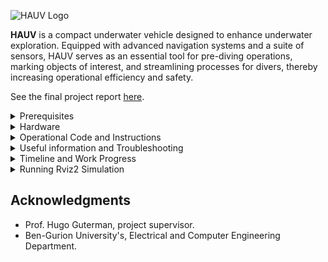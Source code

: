 
![HAUV Logo](https://github.com/user-attachments/assets/c04aa1a3-2150-4c63-8d7c-6ad1716fded0)

**HAUV** is a compact underwater vehicle designed to enhance underwater exploration. 
Equipped with advanced navigation systems and a suite of sensors, HAUV serves as an essential tool for pre-diving operations, marking objects of interest, and streamlining processes for divers, thereby increasing operational efficiency and safety.

See the final project report [here](https://github.com/user-attachments/files/16645635/fin-2024-038.pdf).



<details>
<summary>Prerequisites</summary>

### On ESP32 (RT MCU)

1. **Micro-ROS-Arduino Setup**: Install the micro-ROS library for Arduino on the ESP32 to enable ROS2 communication.

You can find the latest version for micro-ros-arduino-foxy in the releases tab at:

https://github.com](https://github.com/micro-ROS/micro_ros_arduino

### On UP Board (Main PC)

1. **ROS2 Foxy Installation**: Follow the official ROS2 documentation to install ROS2 Foxy on Ubuntu 20.04 running on the UP board (for ubuntu 22.04 install the supported ROS2 Humble instead).
2. **Clone this repository using:**

`git clone git@github.com:talshva/HAUV-Final-Engineering-Project.git` 

to download the workspace into the UP boards.

3. **ROS Agent**: Install `micro-ros-agent` on the UP board to facilitate communication between ROS2 and micro-ROS on the ESP32.
4. **Arduino CLI**: Install the Arduino CLI on the UP board to allow code editing, compilation, and flashing of the ESP32 over UART via SSH.
   
Don't forget to download the relevant libraries to the Arudino folder in the home directory of the UP board.
> Another great alternative is PlatformIO.

### Using the arduino CLI to flash the esp32:

1. Go to main sketch directory:
   
`cd ~/rov_ws/src/esp_sketches/rov_esp_main`

3. Edit the desired code using nano or VScode IDE.
4. Compile the code:
   
`arduino-cli compile --fqbn esp32:esp32:esp32da rov_esp_main.ino`

5. Flash the code onto the esp32:
   
`arduino-cli upload -p /dev/ttyUSB0 --fqbn esp32:esp32:esp32da rov_esp_main.ino`

if upload failed, check that the USB port is not used by something else.

</details>

<details>
<summary>Hardware</summary>

![Components](https://github.com/user-attachments/assets/38843e3d-361e-4e97-9a5d-140aa9777527)


![ROV Diagram](https://github.com/talshva/HAUV-Final-Engineering-Project/assets/82408347/8492f26f-86e4-493d-8b80-7392e1fb8db5)

### Block Diagram Description

The hardware setup of HAUV includes an array of sensors, propulsion systems, communication interfaces, and a control unit. The system diagram illustrates the following components:

- **Main PC (UP Board)**: Acts as the central processing unit, running ROS2 for sensor data processing and system integration.
- **RT MCU (ESP32 WROOM)**: Real-time microcontroller for managing lower-level controls and communication.
- **Sensors**: 9-dof IMU (BNO055), Depth & Pressure (BAR100), Temperature & Humidity (BME280), and DVL for precise navigation and environmental monitoring.
- **Propulsion**: 6x Blue Robotics Thrusters controlled by the ESP32 through PWM signals.
- **Camera System**: Provides visual feedback for navigation and object detection.
- **Lights**: Ensures visibility in underwater environments.

### Connection Overview

- Thrusters, lights, and pan-tilt servo receive control signals from the ESP32 WROOM, which is interfaced with the main PC via serial communication.
- The ESP32 is also responsible for low-level sensor readings and actuator controls.

</details>

<details>
<summary>Operational Code and Instructions</summary>

All necessary nodes, including the agent, are designed to start automatically upon system boot. 

Below is the system flowchart:

![System Flowchart](https://github.com/user-attachments/assets/70fa5e70-175d-4226-b3eb-0edac63af185)

## For manual operation:

Before proceeding, ensure the following:

- Set your computer's IP address to `192.168.168.100`.
>Note: The UP board is configured with IP `192.168.168.101`, The Doppler Velocity Logger (DVL) is set to IP `192.168.168.102`, as configured here:
[DVL settings](https://github.com/user-attachments/assets/a2fb2aa6-8320-4a41-9a43-7b12541674ba)


### Running the agent:
- Make sure that the esp32 is connected to the UP Board using the micro-usb cable.
- On the UP board, run:
  
`ros2 run micro_ros_agent micro_ros_agent serial -b 115200 --dev /dev/ttyUSB0`

After the agent is running, reset the esp32 to let it automatically connect to the agent (You will hear all motors go "DUDU-DU DUUU DUUUUUU").

You will also notice the esp32 topics printed on the terminal running the agent.

### ROS2 Nodes on UP Board
After successfully connecting to the agent, the esp32 should publish sensor data. 

To check the data validity, use:

`ros2 topic echo /esp32/<name-of-sensor-topic>`.

> For example /esp32/bar100_data, /esp32/bno055_data

To send motor commands to the esp32 and control the ROV, run the following nodes:

- **Guidance Node**: Handles vehicle navigation and control, 
publishs motors and lights commands on `/motor_data and` `/lights_servo_data` topics.
> ros2 run autopilot guidance_node
- **DVL Node**: received ethernet DVL data and publish commands on `/dvl/velocity_data` topic.
> ros2 run autopilot dvl_node
- **Joystick Node**: Automatically detects the joystick and publish commands on `/joy` topic.
> ros2 run joy joy_node
- **Camera Node**: Manages the camera system for real-time video feedback and publishes to the `/camera_image` topic.
> ros2 run camera_pkg camera_node

- note: 
   Make sure that the DVL is configured to ping and send data on startup. If not, download the Teledyne Tool from the "Useful information" section, and use it to send a `CS` command on the desired port.
   
   To send commands to the DVL using the TRDI Toolz, connect to 192.168.168.102 with port 1033. The DVL is configured to send binary data to port 1034, and string data to port 1037 (Can be configured in 192.168.168.102 on a web             browser).
   
   Make sure that the user settings are loaded with `CR` command before start pinging with the CS command. For more help type `?` in the Tool's Terminal, or look in in the datasheets.

</details>

<details>
<summary>Useful information and Troubleshooting</summary>

### DVL

To install Teledyne Tool, download, mount and install the dvl.iso file from [this link](https://drive.google.com/drive/folders/1dG6kP1n0Qq8FaZ62429nmEa0FNDRZFCz?usp=sharing).
In the link you can find the DVL datasheets and configuration settings.

### Typical Commands for Troubleshooting
1. UP:
```bash
ros2 topic list
ros2 topic echo /name_of_topic
ros2 topic hz /name_of_topic
```
### Automatic Startup Implementation
All nodes in this projects are running on UP startup, using a system service.
These are some troubleshooting commands for observing the running service:
``` bash
sudo systemctl daemon-reload
sudo systemctl start rov_nodes.service
sudo systemctl stop rov_nodes.service
sudo systemctl restart rov_nodes.service
sudo systemctl status rov_nodes.service
sudo journalctl -u rov_nodes.service -f
```
### Additional Technical Details:
- kill nodes directly using `killall guidance_node`
- Remember to source your ROS2 workspace: `source ~/ros2_ws/install/setup.bash`
- When debugging the esp32 using external UART, we can monitor the serial messages:
`screen /dev/ttyUSB1 115200`
if screen isn't terminating, kill manually by:
`ctrl+A, then press K`, or:
`screen -ls` (to get the session id)
`screen -XS <session-id> quit`

or simply download and install mobaxterm for better user experience..

</details>

<details>
<summary>Timeline and Work Progress</summary>

1. **Defining and Characterizing the Model**:

   The initial step was to define and characterize the model. This involved determining the necessary sensors and the conditions in which the HAUV would operate, including depth, speed, and environment.

2. **Choosing the MCU**:

   To ensure the UP board handled only high-level integration, I opted to use a real-time MCU for sensor data readout and motor control.
   After comparing various MCUs, including the STM32 Nucleo, I chose the ESP32 due to its extensive libraries, robust community support, and numerous PWM output pins.

4. **Setting Up the Software Framework**:

   Next, I set up the software framework. This included installing Ubuntu 20.04 (Jammy), ROS2 Foxy, Arduino CLI, and micro-ros-agent.
   I then flashed the ESP32 with micro-ros-arduino and set up a basic publisher-subscriber example code over serial communication.  
   [Getting Started](https://github.com/talshva/HAUV-Final-Engineering-Project/assets/82408347/83639ce9-3ba4-4aba-ab67-78f8ffdfe51a)

5. **Connecting Components and Verifying PWM Operation**:

   I proceeded to connect the T200 motors, lights, and a servo to the ESP32 PWM outputs. I sent publish commands from the UP board to verify the operation of multiple PWMs simultaneously, while also checking the ROS framework.  
   [Moving Motors](https://github.com/talshva/HAUV-Final-Engineering-Project/assets/82408347/980f8fde-eba6-4f22-a2f8-1a80e6792300)

5. **Integrating the MPU6050**:

   Subsequently, I integrated the MPU6050 to measure the HAUV's gyro/acceleration data and compensate accordingly. I simulated the ROV movement using motor speeds and MPU acceleration values to calculate yaw, pitch, and roll.  
   [Simulating Movement](https://github.com/talshva/HAUV-Final-Engineering-Project/assets/82408347/4f9a05bb-01a2-4b5e-82c6-5f0618d48bf6)

6. **First Physical Setup**:

   My first physical setup involved attaching four motors and one vertical motor to a wooden plate to check all directional controls.  
   [First Model Design](https://github.com/talshva/HAUV-Final-Engineering-Project/assets/82408347/550c35b5-7a5b-4ee3-b198-ca422e674704)

7. **Designing a More Representative Model**:

   This was followed by designing a more representative model in SolidWorks, ensuring all motors were located in the desired positions.
   I used aluminum profiles found in the lab, and built a SolidWorks model, which was then constructed in the lab.


   [Bringing The Model to life](<https://github.com/talshva/HAUV-Final-Engineering-Project/assets/82408347/c2f5511f-dc08-4e59-a307-5f374cd1c080>)

   [Wiring the Model](<https://github.com/talshva/HAUV-Final-Engineering-Project/assets/82408347/98da028a-8ae3-42d4-87f7-94673a4631b2>)

   [SolidWorks Model](https://github.com/talshva/HAUV-Final-Engineering-Project/assets/82408347/6fc3f76a-386f-4c2c-b053-d802bc5e5e01)


9. **Stabilizing the HAUV**:

   The next goal was to stabilize the HAUV without any unwanted rotation. I attempted to calculate counterforces based on MPU6050 gyro and acceleration data but encountered noise issues.
   I then switched to using the BNO055 for its fused data capabilities.

    
   [Using the mpu6050](https://github.com/talshva/HAUV-Final-Engineering-Project/assets/82408347/82a6e954-5ed4-43ee-b376-077be81b91f1)
   
   [Using the bno055](https://github.com/talshva/HAUV-Final-Engineering-Project/assets/82408347/b1dcd281-737d-478e-b8a2-e48cd91a614e)

10. **Integrating the Pathfinder OEM DVL**:

   To address x, y, and z velocities, I integrated the Pathfinder OEM DVL by Teledyne. After wiring the DVL for power and communication, I configured, calibrated, and received its data over the Ethernet protocol. 
   Initial tests showed promising accuracy in mm resolution for x and y coordinates.
    
   ![DVL Sensor](https://github.com/talshva/HAUV-Final-Engineering-Project/assets/82408347/b4049c02-31d9-4bf4-a882-99dd7b1478cd)  

   ![DVL Depth Test using a bucket](https://github.com/talshva/HAUV-Final-Engineering-Project/assets/82408347/59ab2e93-2b21-4b62-8523-20c145469a1e)  

   ![DVL Real-time Location Test](https://github.com/talshva/HAUV-Final-Engineering-Project/assets/82408347/039a02d6-3f1c-48c4-8025-09734b80c4e4)  

   ![Test Results](https://github.com/talshva/HAUV-Final-Engineering-Project/assets/82408347/70ba83be-acbd-4e48-92b7-cc2e006fbb0e)

11. **Final Overall Test**:

   The final overall test involved checking the self-control mode, switching to autonomous mode, and verifying the BNO055 compensation for yaw, pitch, and roll, and the DVL compensation for x, y, and z movements.  
   
   ![Final Test](https://github.com/talshva/HAUV-Final-Engineering-Project/assets/82408347/ec95252b-0728-4c9e-8f26-35af209ef355)
   
   ![Testing the Camera](https://github.com/user-attachments/assets/a61eaffa-4ed9-42ba-8984-1a3d4e673387)

</details>

<details>
<summary>Running Rviz2 Simulation</summary>

- Make sure that the service is up and running, and the guidance node is publishing the motor_data topic.
if not, start the node manually using `ros2 run autopilot_pkg guidance_node`
- Check that the motor_data can be seen. If not, check again for ROS_DOMAIN_ID matching.
- Copy the rov_sim_pkg to rov_ws on the UP board.
- build using `colcon build`
- run `ros2 launch rov_sim_pkg rov.launch.py`
- running joystick node using `ros2 run joy joy_node`
- start playing.
Simulation Example:

https://github.com/talshva/HAUV-Final-Engineering-Project/assets/82408347/062ddd23-0c9b-471f-b78c-63565cd50323

</details>


## Acknowledgments

- Prof. Hugo Guterman, project supervisor.
- Ben-Gurion University's, Electrical and Computer Engineering Department.
